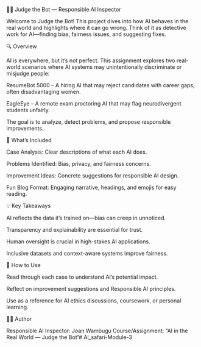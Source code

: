 🕵️‍♂️ Judge the Bot — Responsible AI Inspector

Welcome to Judge the Bot! This project dives into how AI behaves in the real world and highlights where it can go wrong. Think of it as detective work for AI—finding bias, fairness issues, and suggesting fixes.

🔍 Overview

AI is everywhere, but it’s not perfect. This assignment explores two real-world scenarios where AI systems may unintentionally discriminate or misjudge people:

ResumeBot 5000 – A hiring AI that may reject candidates with career gaps, often disadvantaging women.

EagleEye – A remote exam proctoring AI that may flag neurodivergent students unfairly.

The goal is to analyze, detect problems, and propose responsible improvements.

📝 What’s Included

Case Analysis: Clear descriptions of what each AI does.

Problems Identified: Bias, privacy, and fairness concerns.

Improvement Ideas: Concrete suggestions for responsible AI design.

Fun Blog Format: Engaging narrative, headings, and emojis for easy reading.

💡 Key Takeaways

AI reflects the data it’s trained on—bias can creep in unnoticed.

Transparency and explainability are essential for trust.

Human oversight is crucial in high-stakes AI applications.

Inclusive datasets and context-aware systems improve fairness.

🚀 How to Use

Read through each case to understand AI’s potential impact.

Reflect on improvement suggestions and Responsible AI principles.

Use as a reference for AI ethics discussions, coursework, or personal learning.

👩‍💻 Author

Responsible AI Inspector: Joan Wambugu
Course/Assignment: “AI in the Real World — Judge the Bot”﻿# Ai_safari-Module-3

